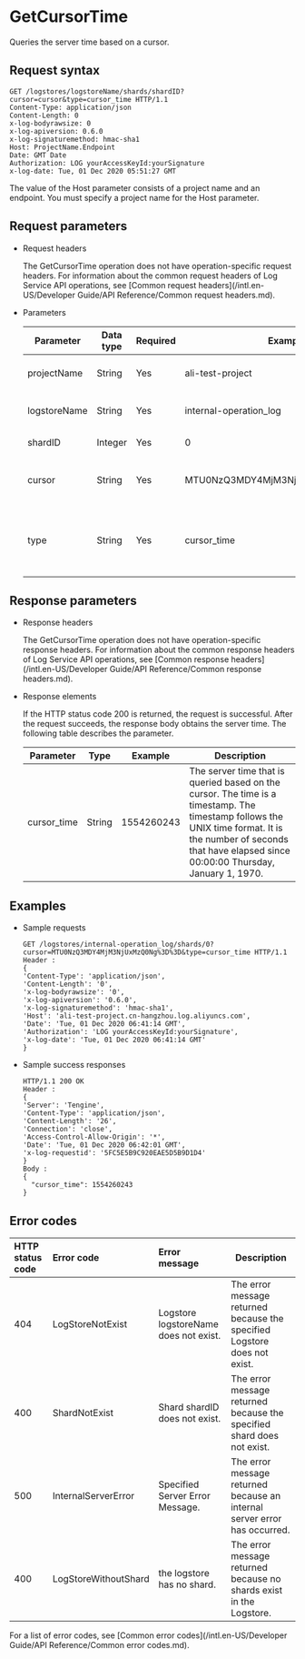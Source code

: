 # GetCursorTime

Queries the server time based on a cursor.

## Request syntax

```
GET /logstores/logstoreName/shards/shardID? cursor=cursor&type=cursor_time HTTP/1.1 
Content-Type: application/json
Content-Length: 0
x-log-bodyrawsize: 0
x-log-apiversion: 0.6.0
x-log-signaturemethod: hmac-sha1
Host: ProjectName.Endpoint
Date: GMT Date
Authorization: LOG yourAccessKeyId:yourSignature
x-log-date: Tue, 01 Dec 2020 05:51:27 GMT
```

The value of the Host parameter consists of a project name and an endpoint. You must specify a project name for the Host parameter.

## Request parameters

-   Request headers

    The GetCursorTime operation does not have operation-specific request headers. For information about the common request headers of Log Service API operations, see [Common request headers](/intl.en-US/Developer Guide/API Reference/Common request headers.md).

-   Parameters

    |Parameter|Data type|Required|Example|Description|
    |---------|---------|--------|-------|-----------|
    |projectName|String|Yes|ali-test-project|The name of the project.|
    |logstoreName|String|Yes|internal-operation\_log|The name of the Logstore.|
    |shardID|Integer|Yes|0|The ID of the shard.|
    |cursor|String|Yes|MTU0NzQ3MDY4MjM3NjUxMzQ0Ng%3D%3D|The cursor that is used to query a timestamp.|
    |type|String|Yes|cursor\_time|The type of data to be queried. Default value: cursor\_time.|


## Response parameters

-   Response headers

    The GetCursorTime operation does not have operation-specific response headers. For information about the common response headers of Log Service API operations, see [Common response headers](/intl.en-US/Developer Guide/API Reference/Common response headers.md).

-   Response elements

    If the HTTP status code 200 is returned, the request is successful. After the request succeeds, the response body obtains the server time. The following table describes the parameter.

    |Parameter|Type|Example|Description|
    |---------|----|-------|-----------|
    |cursor\_time|String|1554260243|The server time that is queried based on the cursor. The time is a timestamp. The timestamp follows the UNIX time format. It is the number of seconds that have elapsed since 00:00:00 Thursday, January 1, 1970.|


## Examples

-   Sample requests

    ```
    GET /logstores/internal-operation_log/shards/0? cursor=MTU0NzQ3MDY4MjM3NjUxMzQ0Ng%3D%3D&type=cursor_time HTTP/1.1 
    Header :
    { 
    'Content-Type': 'application/json',
    'Content-Length': '0',
    'x-log-bodyrawsize': '0',
    'x-log-apiversion': '0.6.0',
    'x-log-signaturemethod': 'hmac-sha1',
    'Host': 'ali-test-project.cn-hangzhou.log.aliyuncs.com',
    'Date': 'Tue, 01 Dec 2020 06:41:14 GMT',
    'Authorization': 'LOG yourAccessKeyId:yourSignature',
    'x-log-date': 'Tue, 01 Dec 2020 06:41:14 GMT'
    }
    ```

-   Sample success responses

    ```
    HTTP/1.1 200 OK
    Header : 
    {
    'Server': 'Tengine',
    'Content-Type': 'application/json',
    'Content-Length': '26',
    'Connection': 'close',
    'Access-Control-Allow-Origin': '*',
    'Date': 'Tue, 01 Dec 2020 06:42:01 GMT',
    'x-log-requestid': '5FC5E5B9C920EAE5D5B9D1D4'
    }
    Body :
    { 
      "cursor_time": 1554260243
    }
    ```


## Error codes

|HTTP status code|Error code|Error message|Description|
|:---------------|:---------|:------------|-----------|
|404|LogStoreNotExist|Logstore logstoreName does not exist.|The error message returned because the specified Logstore does not exist.|
|400|ShardNotExist|Shard shardID does not exist.|The error message returned because the specified shard does not exist.|
|500|InternalServerError|Specified Server Error Message.|The error message returned because an internal server error has occurred.|
|400|LogStoreWithoutShard|the logstore has no shard.|The error message returned because no shards exist in the Logstore.|

For a list of error codes, see [Common error codes](/intl.en-US/Developer Guide/API Reference/Common error codes.md).

